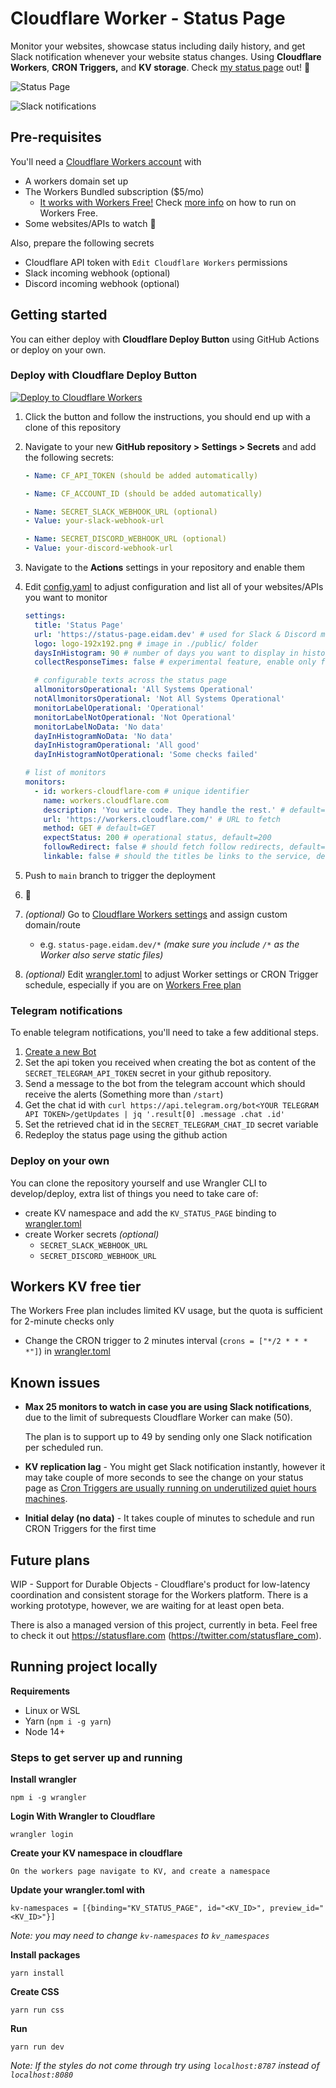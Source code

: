 # Cloudflare Worker - Status Page

Monitor your websites, showcase status including daily history, and get Slack notification whenever your website status changes. Using **Cloudflare Workers**, **CRON Triggers,** and **KV storage**. Check [my status page](https://status-page.eidam.dev) out! 🚀

![Status Page](.gitbook/assets/status_page_screenshot.png)

![Slack notifications](.gitbook/assets/slack_screenshot.png)

## Pre-requisites

You'll need a [Cloudflare Workers account](https://dash.cloudflare.com/sign-up/workers) with

- A workers domain set up
- The Workers Bundled subscription \($5/mo\)
  - [It works with Workers Free!](https://blog.cloudflare.com/workers-kv-free-tier/) Check [more info](#workers-kv-free-tier) on how to run on Workers Free.
- Some websites/APIs to watch 🙂

Also, prepare the following secrets

- Cloudflare API token with `Edit Cloudflare Workers` permissions
- Slack incoming webhook \(optional\)
- Discord incoming webhook \(optional\)

## Getting started

You can either deploy with **Cloudflare Deploy Button** using GitHub Actions or deploy on your own.

### Deploy with Cloudflare Deploy Button

[![Deploy to Cloudflare Workers](https://camo.githubusercontent.com/1f3d0b4d44a2c3f12c78bd02bae907169430e04d728006db9f97a4befa64c886/68747470733a2f2f6465706c6f792e776f726b6572732e636c6f7564666c6172652e636f6d2f627574746f6e3f706169643d74727565)](https://deploy.workers.cloudflare.com/?url=https://github.com/eidam/cf-workers-status-page)

1. Click the button and follow the instructions, you should end up with a clone of this repository
2. Navigate to your new **GitHub repository &gt; Settings &gt; Secrets** and add the following secrets:

   ```yaml
   - Name: CF_API_TOKEN (should be added automatically)

   - Name: CF_ACCOUNT_ID (should be added automatically)

   - Name: SECRET_SLACK_WEBHOOK_URL (optional)
   - Value: your-slack-webhook-url

   - Name: SECRET_DISCORD_WEBHOOK_URL (optional)
   - Value: your-discord-webhook-url
   ```

3. Navigate to the **Actions** settings in your repository and enable them
4. Edit [config.yaml](./config.yaml) to adjust configuration and list all of your websites/APIs you want to monitor

   ```yaml
   settings:
     title: 'Status Page'
     url: 'https://status-page.eidam.dev' # used for Slack & Discord messages
     logo: logo-192x192.png # image in ./public/ folder
     daysInHistogram: 90 # number of days you want to display in histogram
     collectResponseTimes: false # experimental feature, enable only for <5 monitors or on paid plans

     # configurable texts across the status page
     allmonitorsOperational: 'All Systems Operational'
     notAllmonitorsOperational: 'Not All Systems Operational'
     monitorLabelOperational: 'Operational'
     monitorLabelNotOperational: 'Not Operational'
     monitorLabelNoData: 'No data'
     dayInHistogramNoData: 'No data'
     dayInHistogramOperational: 'All good'
     dayInHistogramNotOperational: 'Some checks failed'

   # list of monitors
   monitors:
     - id: workers-cloudflare-com # unique identifier
       name: workers.cloudflare.com
       description: 'You write code. They handle the rest.' # default=empty
       url: 'https://workers.cloudflare.com/' # URL to fetch
       method: GET # default=GET
       expectStatus: 200 # operational status, default=200
       followRedirect: false # should fetch follow redirects, default=false
       linkable: false # should the titles be links to the service, default=true
   ```

5. Push to `main` branch to trigger the deployment
6. 🎉
7. _\(optional\)_ Go to [Cloudflare Workers settings](https://dash.cloudflare.com/?to=/workers) and assign custom domain/route
   - e.g. `status-page.eidam.dev/*` _\(make sure you include `/*` as the Worker also serve static files\)_
8. _\(optional\)_ Edit [wrangler.toml](./wrangler.toml) to adjust Worker settings or CRON Trigger schedule, especially if you are on [Workers Free plan](#workers-kv-free-tier)

### Telegram notifications

To enable telegram notifications, you'll need to take a few additional steps.

1. [Create a new Bot](https://core.telegram.org/bots#creating-a-new-bot)
2. Set the api token you received when creating the bot as content of the `SECRET_TELEGRAM_API_TOKEN` secret in your github repository.
3. Send a message to the bot from the telegram account which should receive the alerts (Something more than `/start`)
4. Get the chat id with `curl https://api.telegram.org/bot<YOUR TELEGRAM API TOKEN>/getUpdates | jq '.result[0] .message .chat .id'`
5. Set the retrieved chat id in the `SECRET_TELEGRAM_CHAT_ID` secret variable
6. Redeploy the status page using the github action

### Deploy on your own

You can clone the repository yourself and use Wrangler CLI to develop/deploy, extra list of things you need to take care of:

- create KV namespace and add the `KV_STATUS_PAGE` binding to [wrangler.toml](./wrangler.toml)
- create Worker secrets _\(optional\)_
  - `SECRET_SLACK_WEBHOOK_URL`
  - `SECRET_DISCORD_WEBHOOK_URL`

## Workers KV free tier

The Workers Free plan includes limited KV usage, but the quota is sufficient for 2-minute checks only

- Change the CRON trigger to 2 minutes interval (`crons = ["*/2 * * * *"]`) in [wrangler.toml](./wrangler.toml)

## Known issues

- **Max 25 monitors to watch in case you are using Slack notifications**, due to the limit of subrequests Cloudflare Worker can make \(50\).

  The plan is to support up to 49 by sending only one Slack notification per scheduled run.

- **KV replication lag** - You might get Slack notification instantly, however it may take couple of more seconds to see the change on your status page as [Cron Triggers are usually running on underutilized quiet hours machines](https://blog.cloudflare.com/introducing-cron-triggers-for-cloudflare-workers/#how-are-you-able-to-offer-this-feature-at-no-additional-cost).

- **Initial delay (no data)** - It takes couple of minutes to schedule and run CRON Triggers for the first time

## Future plans

WIP - Support for Durable Objects - Cloudflare's product for low-latency coordination and consistent storage for the Workers platform. There is a working prototype, however, we are waiting for at least open beta.

There is also a managed version of this project, currently in beta. Feel free to check it out https://statusflare.com (https://twitter.com/statusflare_com).

## Running project locally
**Requirements**
- Linux or WSL
- Yarn (`npm i -g yarn`)
- Node 14+

### Steps to get server up and running
**Install wrangler**
```
npm i -g wrangler
```

**Login With Wrangler to Cloudflare**
```
wrangler login
```

**Create your KV namespace in cloudflare**
```
On the workers page navigate to KV, and create a namespace
```

**Update your wrangler.toml with**
```
kv-namespaces = [{binding="KV_STATUS_PAGE", id="<KV_ID>", preview_id="<KV_ID>"}]
```
_Note: you may need to change `kv-namespaces` to `kv_namespaces`_

**Install packages**
```
yarn install
```

**Create CSS**
```
yarn run css
```

**Run**
```
yarn run dev
```
_Note: If the styles do not come through try using `localhost:8787` instead of `localhost:8080`_
